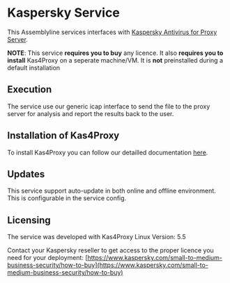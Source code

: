 # Kaspersky Service

This Assemblyline services interfaces with [Kaspersky Antivirus for Proxy Server](https://www.kaspersky.com/small-to-medium-business-security/proxy-server).

**NOTE**: This service **requires you to buy** any licence. It also **requires you to install** Kas4Proxy on a seperate machine/VM. It is **not** preinstalled during a default installation

## Execution

The service use our generic icap interface to send the file to the proxy server for analysis and report the results back to the user.

## Installation of Kas4Proxy

To install Kas4Proxy you can follow our detailled documentation [here](icap_installation/install_notes.md).

## Updates

This service support auto-update in both online and offline environment. This is configurable in the service config.

## Licensing

The service was developed with Kas4Proxy Linux Version: 5.5

Contact your Kaspersky reseller to get access to the proper licence you need for your deployment: [https://www.kaspersky.com/small-to-medium-business-security/how-to-buy](https://www.kaspersky.com/small-to-medium-business-security/how-to-buy)